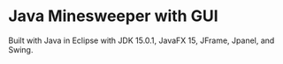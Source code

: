 # Java Minesweeper with GUI

Built with Java in Eclipse with JDK 15.0.1, JavaFX 15, JFrame, Jpanel, and Swing.